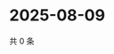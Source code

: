 # 2025-08-09

共 0 条

<!-- BEGIN ZHIHUVIDEO -->
<!-- 最后更新时间 Sat Aug 09 2025 08:56:27 GMT+0800 (China Standard Time) -->

<!-- END ZHIHUVIDEO -->
